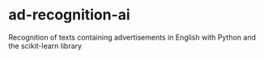 # ad-recognition-ai
Recognition of texts containing advertisements in English with Python and the scikit-learn library
